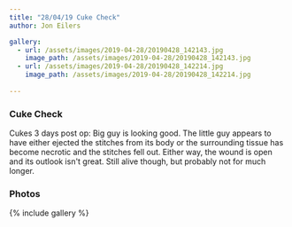 ```yaml
---
title: "28/04/19 Cuke Check"
author: Jon Eilers

gallery:
  - url: /assets/images/2019-04-28/20190428_142143.jpg 
    image_path: /assets/images/2019-04-28/20190428_142143.jpg  
  - url: /assets/images/2019-04-28/20190428_142214.jpg
    image_path: /assets/images/2019-04-28/20190428_142214.jpg
    
---
```


### Cuke Check
Cukes 3 days post op: Big guy is looking good. The little guy appears to have either ejected the stitches from its body or the surrounding tissue has become necrotic and the stitches fell out. Either way, the wound is open and its outlook isn't great. Still alive though, but probably not for much longer. 

### Photos
{% include gallery %}

